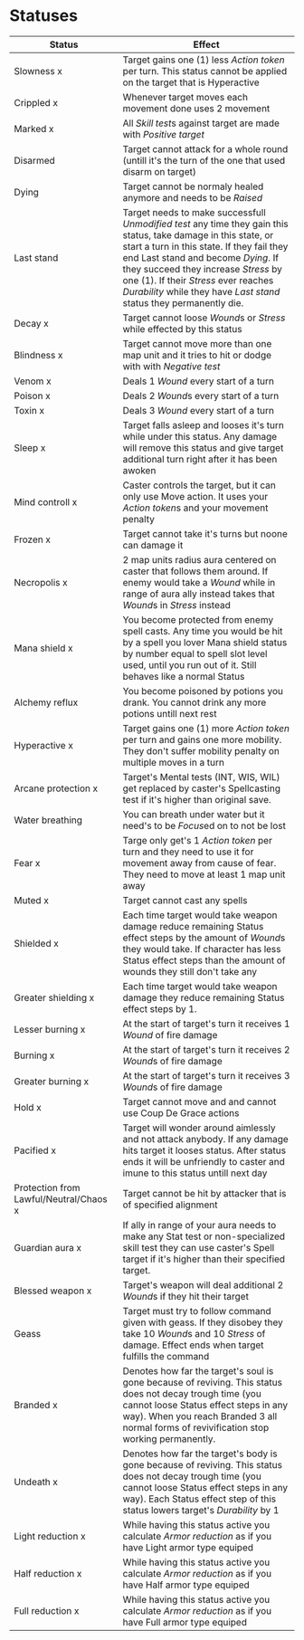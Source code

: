 # Statuses

| Status | Effect |
|---|---|
| Slowness x | Target gains one (1) less *Action token* per turn. This status cannot be applied on the target that is Hyperactive |
| Crippled x | Whenever target moves each movement done uses 2 movement |
| Marked x | All *Skill test*s against target are made with *Positive target* |
| Disarmed | Target cannot attack for a whole round (untill it's the turn of the one that used disarm on target) |
| Dying | Target cannot be normaly healed anymore and needs to be *Raised* |
| Last stand | Target needs to make successfull *Unmodified test* any time they gain this status, take damage in this state, or start a turn in this state. If they fail they end Last stand and become *Dying*. If they succeed they increase *Stress* by one (1). If their *Stress* ever reaches *Durability* while they have *Last stand* status they permanently die. |  
| Decay x | Target cannot loose *Wound*s or *Stress* while effected by this status |
| Blindness x | Target cannot move more than one map unit and it tries to hit or dodge with with *Negative test* |
| Venom x | Deals 1 *Wound* every start of a turn |
| Poison x | Deals 2 *Wound*s every start of a turn |
| Toxin x | Deals 3 *Wound* every start of a turn |
| Sleep x | Target falls asleep and looses it's turn while under this status. Any damage will remove this status and give target additional turn right after it has been awoken |
| Mind controll x | Caster controls the target, but it can only use Move action. It uses your *Action token*s and your movement penalty |
| Frozen x | Target cannot take it's turns but noone can damage it |
| Necropolis x | 2 map units radius aura centered on caster that follows them around. If enemy would take a *Wound* while in range of aura ally instead takes that *Wound*s in *Stress* instead |
| Mana shield x | You become protected from enemy spell casts. Any time you would be hit by a spell you lover Mana shield status by number equal to spell slot level used, until you run out of it. Still behaves like a normal Status |
| Alchemy reflux | You become poisoned by potions you drank. You cannot drink any more potions untill next rest |
| Hyperactive x | Target gains one (1) more *Action token* per turn and gains one more mobility. They don't suffer mobility penalty on multiple moves in a turn |
| Arcane protection x | Target's Mental tests (INT, WIS, WIL) get replaced by caster's Spellcasting test if it's higher than original save. |
| Water breathing | You can breath under water but it need's to be *Focus*ed on to not be lost |
| Fear x | Targe only get's 1 *Action token* per turn and they need to use it for movement away from cause of fear. They need to move at least 1 map unit away |
| Muted x | Target cannot cast any spells |
| Shielded x | Each time target would take weapon damage reduce remaining Status effect steps by the amount of *Wound*s they would take. If character has less Status effect steps than the amount of wounds they still don't take any |
| Greater shielding x | Each time target would take weapon damage they reduce remaining Status effect steps by 1. |
| Lesser burning x | At the start of target's turn it receives 1 *Wound* of fire damage |
| Burning x | At the start of target's turn it receives 2 *Wound*s of fire damage |
| Greater burning x | At the start of target's turn it receives 3 *Wound*s of fire damage |
| Hold x | Target cannot move and and cannot use Coup De Grace actions |
| Pacified x | Target will wonder around aimlessly and not attack anybody. If any damage hits target it looses status. After status ends it will be unfriendly to caster and imune to this status untill next day |
| Protection from Lawful/Neutral/Chaos x | Target cannot be hit by attacker that is of specified alignment |
| Guardian aura x | If ally in range of your aura needs to make any Stat test or non-specialized skill test they can use caster's Spell target if it's higher than their specified target. |
| Blessed weapon x | Target's weapon will deal additional 2 *Wound*s if they hit their target |
| Geass | Target must try to follow command given with geass. If they disobey they take 10 *Wound*s and 10 *Stress* of damage. Effect ends when target fulfills the command |
| Branded x | Denotes how far the target's soul is gone because of reviving. This status does not decay trough time (you cannot loose Status effect steps in any way). When you reach Branded 3 all normal forms of revivification stop working permanently. |
| Undeath x | Denotes how far the target's body is gone because of reviving. This status does not decay trough time (you cannot loose Status effect steps in any way). Each Status effect step of this status lowers target's *Durability* by 1 |
| Light reduction x | While having this status active you calculate *Armor reduction* as if you have Light armor type equiped |
| Half reduction x | While having this status active you calculate *Armor reduction* as if you have Half armor type equiped |
| Full reduction x | While having this status active you calculate *Armor reduction* as if you have Full armor type equiped |